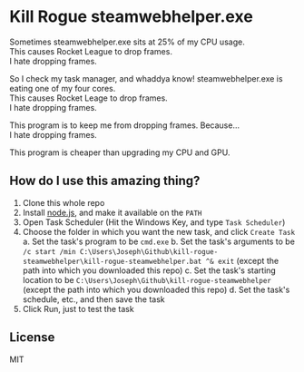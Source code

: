 Kill Rogue steamwebhelper.exe
=============================

Sometimes steamwebhelper.exe sits at 25% of my CPU usage.  
This causes Rocket League to drop frames.  
I hate dropping frames.

So I check my task manager, and whaddya know! steamwebhelper.exe is eating one of my four cores.  
This causes Rocket Leage to drop frames.  
I hate dropping frames.

This program is to keep me from dropping frames. Because...  
I hate dropping frames.

This program is cheaper than upgrading my CPU and GPU.


How do I use this amazing thing?
--------------------------------

1. Clone this whole repo
2. Install [node.js](https://nodejs.org/en/download/), and make it available on the `PATH`
2. Open Task Scheduler (Hit the Windows Key, and type `Task Scheduler`)
3. Choose the folder in which you want the new task, and click `Create Task`
	a. Set the task's program to be `cmd.exe`
	b. Set the task's arguments to be `/c start /min C:\Users\Joseph\Github\kill-rogue-steamwebhelper\kill-rogue-steamwebhelper.bat ^& exit` (except the path into which you downloaded this repo)
	c. Set the task's starting location to be `C:\Users\Joseph\Github\kill-rogue-steamwebhelper` (except the path into which you downloaded this repo)
	d. Set the task's schedule, etc., and then save the task
5. Click Run, just to test the task


License
-------

MIT
